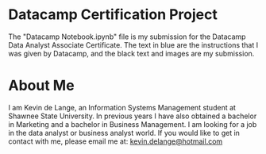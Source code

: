 # Datacamp Certification Project
The "Datacamp Notebook.ipynb" file is my submission for the Datacamp Data Analyst Associate Certificate. The text in blue are the instructions that I was given by Datacamp, and the black text and images are my submission.

# About Me
I am Kevin de Lange, an Information Systems Management student at Shawnee State University. In previous years I have also obtained a bachelor in Marketing and a bachelor in Business Management. I am looking for a job in the data analyst or business analyst world. If you would like to get in contact with me, please email me at: kevin.delange@hotmail.com
